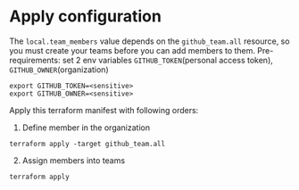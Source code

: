 # Apply configuration

The `local.team_members` value depends on the `github_team.all` resource, so you must create your teams before you can add members to them.
Pre-requirements: set 2 env variables `GITHUB_TOKEN`(personal access token), `GITHUB_OWNER`(organization)
```
export GITHUB_TOKEN=<sensitive>
export GITHUB_OWNER=<sensitive>
```
Apply this terraform manifest with following orders:
1. Define member in the organization
```
terraform apply -target github_team.all
```

2. Assign members into teams
```
terraform apply
```